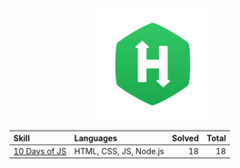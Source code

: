 <p align="center">
  <a href="https://www.hackerrank.com/">
    <img src="./images/HackerRank_logo.png" width="200">
  </a>
</p>

| Skill                                    | Languages              | Solved | Total |
| :--------------------------------------- | :--------------------- | -----: | ----: |
| [10 Days of JS](./skills/10-days-of-js/) | HTML, CSS, JS, Node.js |     18 |    18 |
